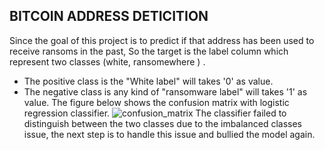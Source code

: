 ## BITCOIN ADDRESS DETICITION
Since the goal of this project is to predict if that address has been used to receive ransoms in the past, So the target is the label column which represent two classes (white, ransomewhere ) .
- The positive class is the "White label" will takes '0' as value.
- The negative class is any kind of "ransomware label" will takes '1' as value.
The figure below shows the confusion matrix with logistic regression classifier.
![confusion_matrix](https://user-images.githubusercontent.com/36573740/140067750-e29ce99d-24d8-4402-9a38-632a1e902c2f.jpg)
The classifier failed to distinguish between the two classes due to the imbalanced classes issue, the next step is to handle this issue and bullied the model again.

